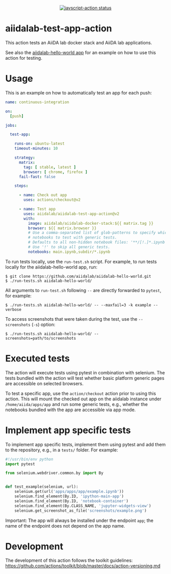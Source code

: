 <p align="center">
  <a href="https://github.com/actions/javascript-action/actions"><img alt="javscript-action status" src="https://github.com/actions/javascript-action/workflows/units-test/badge.svg"></a>
</p>

# aiidalab-test-app-action

This action tests an AiiDA lab docker stack and AiiDA lab applications.

See also the [aiidalab-hello-world app](https://github.com/aiidalab/aiidalab-hello-world) for an example on how to use this action for testing.

# Usage

This is an example on how to automatically test an app for each push:

<!-- start usage -->
```yaml
name: continuous-integration

on:
  [push]

jobs:

  test-app:

    runs-on: ubuntu-latest
    timeout-minutes: 10

    strategy:
      matrix:
        tag: [ stable, latest ]
        browser: [ chrome, firefox ]
      fail-fast: false

    steps:

      - name: Check out app
        uses: actions/checkout@v2

      - name: Test app
        uses: aiidalab/aiidalab-test-app-action@v2
        with:
          image: aiidalab/aiidalab-docker-stack:${{ matrix.tag }}
          browser: ${{ matrix.browser }}
          # Use a comma-separated list of glob-patterns to specify which
          # notebooks to test with generic tests.
          # Defaults to all non-hidden notebook files: '**/[!.]*.ipynb'
          # Use '!' to skip all generic tests.
          notebooks: main.ipynb,subdir/*.ipynb
```
<!-- end usage -->

To run tests locally, use the `run-test.sh` script.
For example, to run tests locally for the aiidalab-hello-world app, run:

```console
$ git clone https://github.com/aiidalab/aiidalab-hello-world.git
$ ./run-tests.sh aiidalab-hello-world/
```
All arguments to ``run-test.sh`` following ``--`` are directly forwarded to ``pytest``, for example:
```console
$ ./run-tests.sh aiidalab-hello-world/ -- --maxfail=3 -k example --verbose
```

To access screenshots that were taken during the test, use the ``--screenshots`` (``-s``) option:
```console
$ ./run-tests.sh aiidalab-hello-world/ --screenshots=path/to/screenshots
```

# Executed tests

The action will execute tests using pytest in combination with selenium.
The tests bundled with the action will test whether basic platform generic pages are accessible on selected browsers.

To test a specific app, use the `action/checkout` action prior to using this action.
This will mount the checked out app on the aiidalab instance under `/home/aiida/apps/app` and run some generic tests, e.g., whether the notebooks bundled with the app are accessible via app mode.

# Implement app specific tests

To implement app specific tests, implement them using pytest and add them to the repository, e.g., in a `tests/` folder.
For example:
```python
#!/usr/bin/env python
import pytest

from selenium.webdriver.common.by import By


def test_example(selenium, url):
    selenium.get(url('apps/apps/app/example.ipynb'))
    selenium.find_element(By.ID, 'ipython-main-app')
    selenium.find_element(By.ID, 'notebook-container')
    selenium.find_element(By.CLASS_NAME, 'jupyter-widgets-view')
    selenium.get_screenshot_as_file('screenshots/example.png')
```

Important: The app will always be installed under the endpoint `app`; the name of the endpoint does not depend on the app name.

# Development

The development of this action follows the toolkit guidelines: https://github.com/actions/toolkit/blob/master/docs/action-versioning.md
